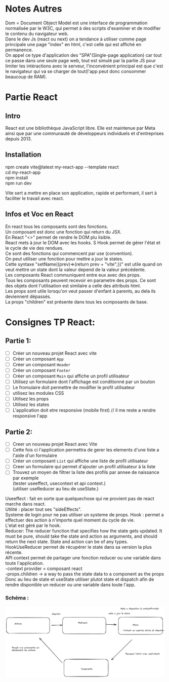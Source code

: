 # Notes Autres
Dom = Document Object Model est une interface de programmation normalisée par le W3C, qui permet à des scripts d'examiner et de modifier le contenu du navigateur web.  
Dans le dev Js (react ou next) on a tendance à utiliser comme page principale une page "index" en html, c'est celle qui est affiché en permanence.  
On appel ce type d'application des "SPA"(Single-page application) car tout ce passe dans une seule page web, tout est simulé par la partie JS pour limiter les intéractions avec le serveur, l'inconvénient principal est que c'est le navigateur qui va se charger de tout(l'app peut donc consommer beaucoup de RAM).  

# Partie React
## Intro
React est une bibliothèque JavaScript libre. Elle est maintenue par Meta ainsi que par une communauté de développeurs individuels et d'entreprises depuis 2013.

## Installation
npm create vite@latest my-react-app --template react  
cd my-react-app  
npm install  
npm run dev  

Vite sert a mettre en place son application, rapide et performant, il sert à faciliter le travail avec react.

## Infos et Voc en React
En react tous les composants sont des fonctions.  
Un composant est donc une fonction qui return du JSX.  
En React "<>" permet de rendre le DOM plu lisible.  
React mets à jour le DOM avec les hooks.  S
Hook permet de gérer l'état et le cycle de vie des rendues.  
Ce sont des fonctions qui commencent par use (convention).  
On peut utiliser une fonction pour mettre a jour le states.  
Cette syntaxe "setName((prev)=>{return prev + "vite";})" est utile quand on veut mettre un state dont la valeur depend de la valeur précédente.  
Les composants React communiquent entre eux avec des props.  
Tous les composants peuvent recevoir en parametre des props. 
Ce sont des objets dont l'utilisation est similaire a celle des attributs html.  
Les props sont utile lorsqu'on veut passer d'enfant à parents, au dela ils deviennent dépassés.  
La props "children" est présente dans tous les ocmposants de base.  

# Consignes TP React:

## Partie 1:

- [ ] Créer un nouveau projet React avec vite
- [ ] Créer un composant `App`
- [ ] Créer un composant `Header`
- [ ] Créer un composant `Footer`
- [ ] Créer un composant `Main` qui affiche un profil utilisateur
- [ ] Utilisez un formulaire dont l'affichage est conditionné par un bouton
- [ ] Le fromulaire doit permettre de modifier le profil utilisateur
- [ ] utilisez les modules CSS
- [ ] Utilisez les props
- [ ] Utilisez les states
- [ ] L'application doit etre responsive (mobile first)
// il me reste a rendre responsive l'app

## Partie 2:

- [ ] Creer un nouveau projet React avec Vite
- [ ] Cette fois ci l'application permettra de gerer les elements d'une liste a l'aide d'un formulaire
- [ ] Créer un composant `List` qui affiche une liste de profil utilisateur
- [ ] Creer un formulaire qui permet d'ajouter un profil utilisateur à la liste
- [ ] Trouvez un moyen de filtrer la liste des profils par annee de naissance par exemple  
(tester useeffect, usecontext et api context.)  
(utiliser useReducer au lieu de useState.)  

Useeffect : fait en sorte que quelquechose qui ne provient pas de react marche dans react.  
Utilité : placer tout ses "sideEffects".  
Systeme de login pour ne pas utiliser un systeme de props. 
Hook : permet a effectuer des action à n'importe quel moment du cycle de vie.  
L'etat est géré par le hook.  
Reducer: The reducer function that specifies how the state gets updated. It must be pure, should take the state and action as arguments, and should return the next state. State and action can be of any types.  
HookUseReducer permet de récupérer le state dans sa version la plus récente.  
API context permet de partager une fonction reducer ou une variable dans toute l'application.  
-context provider = composant react  
-props.children -> a way to pass the state data to a component as the props  
Donc au lieu de state et useState utiliser plutot state et dispatch afin de rendre disponible un reducer ou une variable dans toute l'app.  
### Schéma :  
![Cours](store.png "Schéma")  